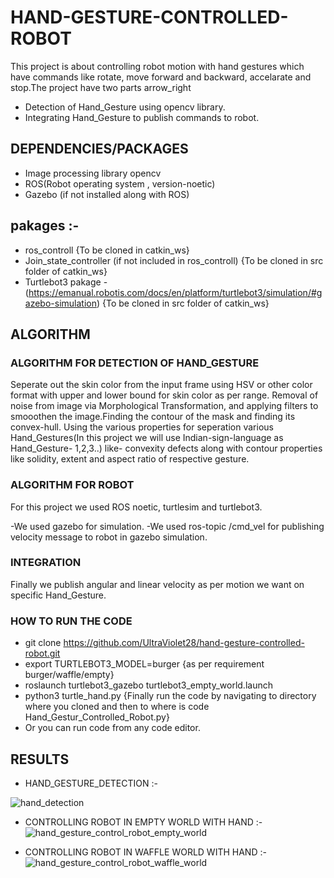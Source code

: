 # HAND-GESTURE-CONTROLLED-ROBOT
This project is about controlling robot motion with hand gestures which have commands like rotate, move forward and backward, accelarate and stop.The project have two parts arrow_right

- Detection of Hand_Gesture using opencv library.
- Integrating Hand_Gesture to publish commands to robot.
## DEPENDENCIES/PACKAGES
- Image processing library opencv
- ROS(Robot operating system , version-noetic)
- Gazebo (if not installed along with ROS)
## pakages :-
- ros_controll {To be cloned in catkin_ws}
- Join_state_controller (if not included in ros_controll) {To be cloned in src folder of catkin_ws}
- Turtlebot3 pakage - (https://emanual.robotis.com/docs/en/platform/turtlebot3/simulation/#gazebo-simulation) {To be cloned in src folder of catkin_ws}
## ALGORITHM
### ALGORITHM FOR DETECTION OF HAND_GESTURE
Seperate out the skin color from the input frame using HSV or other color format with upper and lower bound for skin color as per range. Removal of noise from image via Morphological Transformation, and applying filters to smooothen the image.Finding the contour of the mask and finding its convex-hull.
Using the various properties for seperation various Hand_Gestures(In this project we will use Indian-sign-language as Hand_Gesture- 1,2,3..) like- convexity defects along with contour properties like solidity, extent and aspect ratio of respective gesture.
### ALGORITHM FOR ROBOT
For this project we used ROS noetic, turtlesim and turtlebot3.

-We used gazebo for simulation.
-We used ros-topic /cmd_vel for publishing velocity message to robot in gazebo simulation.
### INTEGRATION
Finally we publish angular and linear velocity as per motion we want on specific Hand_Gesture.

### HOW TO RUN THE CODE
- git clone https://github.com/UltraViolet28/hand-gesture-controlled-robot.git
- export TURTLEBOT3_MODEL=burger {as per requirement burger/waffle/empty}
- roslaunch turtlebot3_gazebo turtlebot3_empty_world.launch
- python3 turtle_hand.py {Finally run the code by navigating to directory where you cloned and then to where is code Hand_Gestur_Controlled_Robot.py}
- Or you can run code from any code editor.

## RESULTS
- HAND_GESTURE_DETECTION :-

![hand_detection](https://user-images.githubusercontent.com/88196192/172040090-ca2c873b-88df-42e1-96f7-099b08f01f4a.gif)

- CONTROLLING ROBOT IN EMPTY WORLD WITH HAND :-
![hand_gesture_control_robot_empty_world](https://user-images.githubusercontent.com/88196192/172040097-a812823e-a693-45b1-9818-d49a9676caa6.gif)

- CONTROLLING ROBOT IN WAFFLE WORLD WITH HAND :-
![hand_gesture_control_robot_waffle_world](https://user-images.githubusercontent.com/88196192/172040101-4b00a377-1288-48a3-a64f-570162e61b12.gif)
